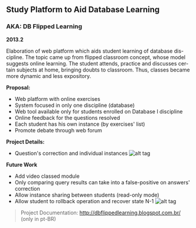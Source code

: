 Study Platform to Aid Database Learning
-----
### AKA: DB Flipped Learning

**2013.2**

Elaboration of web platform which aids student learning of database dis- cipline. The topic came up from flipped classroom concept, whose model suggests online learning. The student attends, practice and discusses cer- tain subjects at home, bringing doubts to classroom. Thus, classes became more dynamic and less expository.

**Proposal:**

- Web platform with online exercises
- System focused in only one discipline (database)
- Web tool available only for students enrolled on Database I discipline
- Online feedback for the questions resolved
- Each student has his own instance (by exercises' list)
- Promote debate through web forum

**Project Details:**

- Question's correction and individual instances
![alt tag](https://www.dropbox.com/s/eajro8ibvsmmkv9/question-correct-individual-instances.png?dl=0)

**Future Work**

- Add video classed module
- Only comparing query results can take into a false-positive on answers' correction
- Allow instance sharing between students (read-only mode)
- Allow student to rollback operation and recover state N-1
![alt tag](https://www.dropbox.com/s/q4b75q2iilp1ma1/future-work.png?dl=0)

> Project Documentation: http://dbflippedlearning.blogspot.com.br/ (only in pt-BR)

